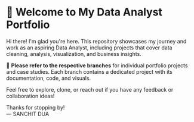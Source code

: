 # 👋 Welcome to My Data Analyst Portfolio

Hi there! I'm glad you're here. This repository showcases my journey and work as an aspiring Data Analyst, including projects that cover data cleaning, analysis, visualization, and business insights.

📌 **Please refer to the respective branches** for individual portfolio projects and case studies. Each branch contains a dedicated project with its documentation, code, and visuals.

Feel free to explore, clone, or reach out if you have any feedback or collaboration ideas!

Thanks for stopping by!  
— SANCHIT DUA 

